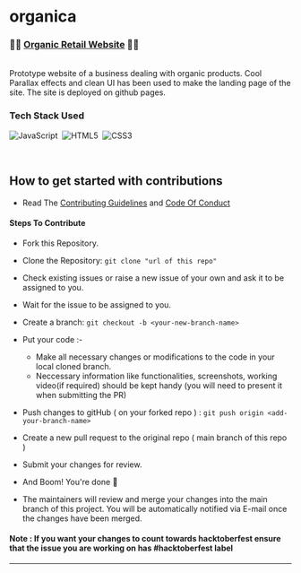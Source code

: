 # organica

### 🔗🔗  [Organic Retail Website](https://kaustav202.github.io/organica/)   🍁🍂
<br/>
Prototype website of a business dealing with organic products. Cool Parallax effects and clean UI has been used to make the landing page of the site.
The site is deployed on github pages.


### Tech Stack Used 

 <img alt="JavaScript" src="https://img.shields.io/badge/javascript%20-%23323330.svg?&style=for-the-badge&logo=javascript&logoColor=%23F7DF1E"/> &nbsp;<img alt="HTML5" src="https://img.shields.io/badge/html5%20-%23E34F26.svg?&style=for-the-badge&logo=html5&logoColor=white"/>&nbsp; <img alt="CSS3" src="https://img.shields.io/badge/css3%20-%231572B6.svg?&style=for-the-badge&logo=css3&logoColor=white"/>
 
</br>

## How to get started with contributions

- Read The [Contributing Guidelines](./Contributions.md) and [Code Of Conduct](./Code_Of_Conduct.md)

#### Steps To Contribute

- Fork this Repository.
- Clone the Repository: `git clone "url of this repo"`
- Check existing issues or raise a new issue of your own and ask it to be assigned to you.
- Wait for the issue to be assigned to you.
- Create a branch: `git checkout -b <your-new-branch-name>`
- Put your code :-

  - Make all necessary changes or modifications to the code in your local cloned branch.
  - Neccessary information like functionalities, screenshots, working video(if required) should be kept handy (you will need to present it when submitting the PR)

- Push changes to gitHub ( on your forked repo ) : `git push origin <add-your-branch-name>`
- Create a new pull request to the original repo ( main branch of this repo )
- Submit your changes for review.
- And Boom! You're done 🥳
- The maintainers will review and merge your changes into the main branch of this project. You will be automatically notified via E-mail once the changes have been merged.

#### Note : If you want your changes to count towards hacktoberfest ensure that the issue you are working on has #hacktoberfest label

---
